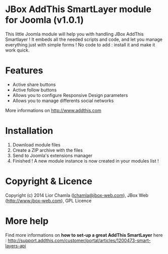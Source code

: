 JBox AddThis SmartLayer module for Joomla (v1.0.1)
================
This little Joomla module will help you with handling JBox AddThis Smartlayer ! It embeds all the needed scripts and code, and let you manage everything just with simple forms ! No code to add : install it and make it work quick.

Features
========
* Active share buttons
* Active follow buttons
* Allows you to configure Responsive Design parameters
* Allows you to manage differents social networks

More informations on http://www.addthis.com

Installation
================
1. Download module files
2. Create a ZIP archive with the files
3. Send to Joomla's extensions manager
4. Finished ! A new module instance is now created in your modules list !

Copyright & Licence
====================
Copyright (c) 2014 Lior Chamla (lchamla@jbox-web.com), JBox Web (http://www.jbox-web.com), GPL Licence

More help
=========
Find more informations on **how to set-up a great AddThis SmartLayer** here : http://support.addthis.com/customer/portal/articles/1200473-smart-layers-api
